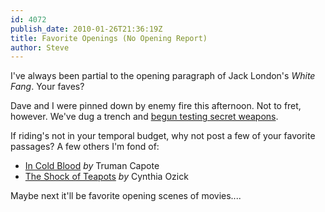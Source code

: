 ```yaml
---
id: 4072
publish_date: 2010-01-26T21:36:19Z
title: Favorite Openings (No Opening Report)
author: Steve
---
```

  
I've always been partial to the opening paragraph of Jack London's _White Fang_. Your faves?

Dave and I were pinned down by enemy fire this afternoon. Not to fret, however. We've dug a trench and [begun testing secret weapons](http://www.youtube.com/watch?v=LhmnOpoGAPw).

If riding's not in your temporal budget, why not post a few of your favorite passages? A few others I'm fond of:

*   [In Cold Blood](http://books.google.com/books?id=mYC3yRvvXxMC&lpg=PP1&dq=%22in%20cold%20blood%22&pg=PA3#v=onepage&q=&f=false) _by_ Truman Capote
*   [The Shock of Teapots](http://books.google.com/books?id=goVB8U5ruwoC&lpg=PA68&dq=cynthia%20ozick%20shock%20of%20teapots&pg=PA68#v=onepage&q=cynthia%20ozick%20shock%20of%20teapots&f=false) _by_ Cynthia Ozick

Maybe next it'll be favorite opening scenes of movies....